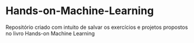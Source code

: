 # Hands-on-Machine-Learning
Repositório criado com intuito de salvar os exercícios e projetos propostos no livro Hands-on Machine Learning
